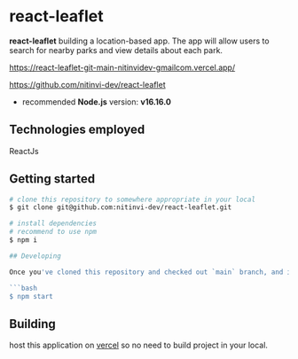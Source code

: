 # react-leaflet

**react-leaflet** building a location-based app. The app will allow users to search for nearby parks and view details about each park.

https://react-leaflet-git-main-nitinvidev-gmailcom.vercel.app/

https://github.com/nitinvi-dev/react-leaflet

* recommended **Node.js** version: **v16.16.0**

## Technologies employed

ReactJs

## Getting started


```bash
# clone this repository to somewhere appropriate in your local
$ git clone git@github.com:nitinvi-dev/react-leaflet.git

# install dependencies
# recommend to use npm
$ npm i

## Developing

Once you've cloned this repository and checked out `main` branch, and installed dependencies with `npm i`, start a development server:

```bash
$ npm start
```

## Building

host this application on [vercel](https://react-leaflet-git-main-nitinvidev-gmailcom.vercel.app/) so no need to build project in your local.